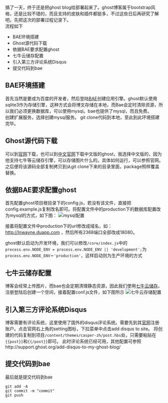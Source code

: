 搞了一天，终于还是把ghost blog给部署起来了。ghost博客属于bootstrap风格，还是比较不错的，而且支持的皮肤和插件都挺多，不过这些日后再研究了解吧。先把这次的部署过程记录下。  
流程如下  

* BAE环境搭建
* Ghost源代码下载
* 依据BAE要求配置ghost
* 七牛云储存配置
* 引入第三方评论系统Disqus
* 提交代码到bae

## BAE环境搭建
首先当然是要成为百度的开发者，然后登陆[BAE](http://login.bce.baidu.com/)创建应用引擎。ghost默认使用sqlite3作为存储引擎，这种方式会将博文存储在本地，而Bae会定时清除资源，所以我们必须更换数据库，可以使用mysql。bae也提供了mysql，而且免费。  
创建扩展服务，选择创建mysql服务。
git clone代码到本地，至此到此环境搭建完毕。

## Ghost源代码下载
可以到[官网](http://blog.ghost.org/)下载，也可以到[中文官网](http://www.ghostchina.com/)下载中文版的ghost，我选择中文版的，因为他支持七牛等云储存引擎，可以存储图片什么的。具体如何运行，可以参照官网。
之后便将该源码全部复制拷贝到从git clone下来的目录里面，package照样覆盖替换。

## 依据BAE要求配置ghost
首先配置ghost项目根目录下的config.js，若没有该文件，直接把config.example.js复制改名即可。将配置文件中的production下的数据库配置改为mysql的方式，如下图：
![mysql配置](http://7xjw3r.com1.z0.glb.clouddn.com/QQ20150623-2@2x.png)

接着将配置文件中production下的url修改成域名，如：http://lnwayne.duapp.com ，然后所有2368端口全部改成18080。

ghost默认启动为开发环境，我们可以修改`/core/index.js`中的`process.env.NODE_ENV = process.env.NODE_ENV || 'development';`为`process.env.NODE_ENV＝'production'`，这样启动则为生产环境的方式

## 七牛云储存配置
博客会经常上传图片，而bae也会定期清理静态资源，因此我们使用[七牛云储存](https://portal.qiniu.com/)。注册登陆后创建一个空间，接着配置conf.js文件，如下图所示
![七牛云存储配置](http://7xjw3r.com1.z0.glb.clouddn.com/QQ20150623-3@2x.png)

## 引入第三方评论系统Disqus
博客需要有评论系统，这里使用了国外的disqus评论系统。需要先到其[官网](https://disqus.com/)注册账户。点击官网右上角的setting图标，下拉菜单中点击add disqus to site。
将创建的代码复制到项目`/content/themes/casper-zh/post.hbs`处，只需要粘贴在`{{post}}`和`{{/post}}`即可。
此时评论系统已经可用，其他配置可参照http://support.ghost.org/add-disqus-to-my-ghost-blog/

## 提交代码到bae
最后就是提交代码到bae  
      
    git add -A
    git commit -m "commit"
    git push
